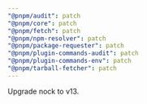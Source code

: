 ```yaml
---
"@pnpm/audit": patch
"@pnpm/core": patch
"@pnpm/fetch": patch
"@pnpm/npm-resolver": patch
"@pnpm/package-requester": patch
"@pnpm/plugin-commands-audit": patch
"@pnpm/plugin-commands-env": patch
"@pnpm/tarball-fetcher": patch
---
```


Upgrade nock to v13.
